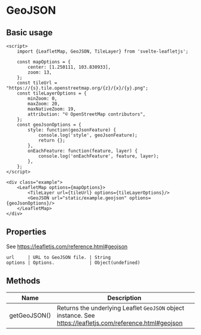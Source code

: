 # GeoJSON

## Basic usage
```example height:400
<script>
    import {LeafletMap, GeoJSON, TileLayer} from 'svelte-leafletjs';

    const mapOptions = {
        center: [1.250111, 103.830933],
        zoom: 13,
    };
    const tileUrl = "https://{s}.tile.openstreetmap.org/{z}/{x}/{y}.png";
    const tileLayerOptions = {
        minZoom: 0,
        maxZoom: 20,
        maxNativeZoom: 19,
        attribution: "© OpenStreetMap contributors",
    };
    const geoJsonOptions = {
        style: function(geoJsonFeature) {
            console.log('style', geoJsonFeature);
            return {};
        },
        onEachFeature: function(feature, layer) {
            console.log('onEachFeature', feature, layer);
        },
    };
</script>

<div class="example">
    <LeafletMap options={mapOptions}>
        <TileLayer url={tileUrl} options={tileLayerOptions}/>
        <GeoJSON url="static/example.geojson" options={geoJsonOptions}/>
    </LeafletMap>
</div>
```

## Properties

See https://leafletjs.com/reference.html#geojson

```properties
url     | URL to GeoJSON file. | String
options | Options.             | Object(undefined)
```

## Methods

| Name          | Description |
|---------------|-------------|
| getGeoJSON() | Returns the underlying Leaflet `GeoJSON` object instance. See https://leafletjs.com/reference.html#geojson |
